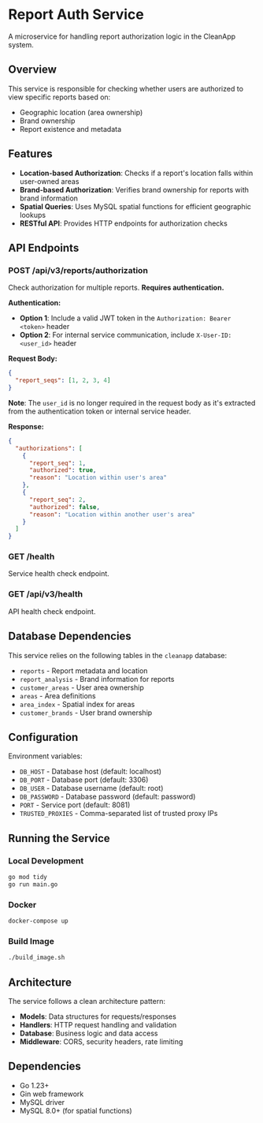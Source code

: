 # Report Auth Service

A microservice for handling report authorization logic in the CleanApp system.

## Overview

This service is responsible for checking whether users are authorized to view specific reports based on:
- Geographic location (area ownership)
- Brand ownership
- Report existence and metadata

## Features

- **Location-based Authorization**: Checks if a report's location falls within user-owned areas
- **Brand-based Authorization**: Verifies brand ownership for reports with brand information
- **Spatial Queries**: Uses MySQL spatial functions for efficient geographic lookups
- **RESTful API**: Provides HTTP endpoints for authorization checks

## API Endpoints

### POST /api/v3/reports/authorization
Check authorization for multiple reports. **Requires authentication.**

**Authentication:**
- **Option 1**: Include a valid JWT token in the `Authorization: Bearer <token>` header
- **Option 2**: For internal service communication, include `X-User-ID: <user_id>` header

**Request Body:**
```json
{
  "report_seqs": [1, 2, 3, 4]
}
```

**Note**: The `user_id` is no longer required in the request body as it's extracted from the authentication token or internal service header.

**Response:**
```json
{
  "authorizations": [
    {
      "report_seq": 1,
      "authorized": true,
      "reason": "Location within user's area"
    },
    {
      "report_seq": 2,
      "authorized": false,
      "reason": "Location within another user's area"
    }
  ]
}
```

### GET /health
Service health check endpoint.

### GET /api/v3/health
API health check endpoint.

## Database Dependencies

This service relies on the following tables in the `cleanapp` database:
- `reports` - Report metadata and location
- `report_analysis` - Brand information for reports
- `customer_areas` - User area ownership
- `areas` - Area definitions
- `area_index` - Spatial index for areas
- `customer_brands` - User brand ownership

## Configuration

Environment variables:
- `DB_HOST` - Database host (default: localhost)
- `DB_PORT` - Database port (default: 3306)
- `DB_USER` - Database username (default: root)
- `DB_PASSWORD` - Database password (default: password)
- `PORT` - Service port (default: 8081)
- `TRUSTED_PROXIES` - Comma-separated list of trusted proxy IPs

## Running the Service

### Local Development
```bash
go mod tidy
go run main.go
```

### Docker
```bash
docker-compose up
```

### Build Image
```bash
./build_image.sh
```

## Architecture

The service follows a clean architecture pattern:
- **Models**: Data structures for requests/responses
- **Handlers**: HTTP request handling and validation
- **Database**: Business logic and data access
- **Middleware**: CORS, security headers, rate limiting

## Dependencies

- Go 1.23+
- Gin web framework
- MySQL driver
- MySQL 8.0+ (for spatial functions)
